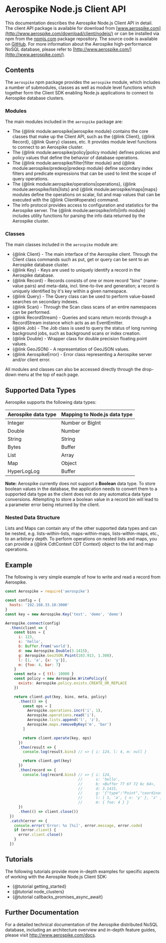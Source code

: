 # Aerospike Node.js Client API

This documentation describes the Aerospike Node.js Client API in detail. The
client API package is available for download from
[www.aerospike.com](http://www.aerospike.com/download/client/nodejs/) or can be
installed via npm from the [npmjs.com](https://www.npmjs.com/package/aerospike)
package repository. The source code is available on
[GitHub](https://github.com/aerospike/aerospike-client-nodejs). For more
information about the Aerospike high-performance NoSQL database, please refer
to [http://www.aerospike.com/](http://www.aerospike.com/).

## Contents

The `aerospike` npm package provides the `aerospike` module, which includes a
number of submodules, classes as well as module level functions which together
form the Client SDK enabling Node.js applications to connect to Aerospike
database clusters.

### Modules

The main modules included in the `aerospike` package are:

* The {@link module:aerospike|aerospike module} contains the core classes
  that make up the Client API, such as the {@link Client}, {@link Record},
  {@link Query} classes, etc. It provides module level functions to connect to
  an Aerospike cluster.
* The {@link module:aerospike/policy|policy module} defines policies and policy
  values that define the behavior of database operations.
* The {@link module:aerospike/filter|filter module} and {@link
  module:aerospike/predexp|predexp module} define secondary index filters and
  predicate expressions that can be used to limit the scope of query
  operations.
* The {@link module:aerospike/operations|operations}, {@link
  module:aerospike/lists|lists} and {@link module:aerospike/maps|maps} modules
  define the operations on scalar, list and map values that can be executed
  with the {@link Client#operate} command.
* The info protocol provides access to configuration and statistics for the
  Aerospike server. The {@link module:aerospike/info|info module} includes
  utility functions for parsing the info data returned by the Aerospike cluster.

### Classes

The main classes included in the `aerospike` module are:

* {@link Client} - The main interface of the Aerospike client. Through the
  Client class commands such as put, get or query can be sent to an Aerospike
  database cluster.
* {@link Key} - Keys are used to uniquely identify a record in the Aerospike database.
* {@link Record} - Records consists of one or more record "bins" (name-value
  pairs) and meta-data, incl. time-to-live and generation; a
  record is uniquely identified by it's key within a given namespace.
* {@link Query} - The Query class can be used to perform value-based searches
  on secondary indexes.
* {@link Scan} - Through the Scan class scans of an entire namespaces can be
  performed.
* {@link RecordStream} - Queries and scans return records through a
  RecordStream instance which acts as an EventEmitter.
* {@link Job} - The Job class is used to query the status of long running
  background jobs, such as background scans or index creation.
* {@link Double} - Wrapper class for double precision floating point values.
* {@link GeoJSON} - A representation of GeoJSON values.
* {@link AerospikeError} - Error class representing a Aerospike server and/or client error.

All modules and classes can also be accessed directly through the drop-down menu at the top of each page.

## Supported Data Types

Aerospike supports the following data types:

| Aerospike data type | Mapping to Node.js data type |
|---------------------|------------------------------|
| Integer             | Number or BigInt             |
| Double              | Number                       |
| String              | String                       |
| Bytes               | Buffer                       |
| List                | Array                        |
| Map                 | Object                       |
| HyperLogLog         | Buffer                       |

**Note:** Aerospike currently does not support a **Boolean** data type. To
store boolean values in the database, the application needs to convert them to
a supported data type as the client does not do any automatica data type
conversions.  Attempting to store a boolean value in a record bin will lead to
a parameter error being returned by the client.

### Nested Data Structure

Lists and Maps can contain any of the other supported data types and
can be nested, e.g. lists-within-lists, maps-within-maps, lists-within-maps,
etc., to an arbitrary depth. To perform operations on nested lists and maps,
you can provide a {@link CdtContext CDT Context} object to the list and map
operations.

## Example

The following is very simple example of how to write and read a record from Aerospike.

```js
const Aerospike = require('aerospike')

const config = {
  hosts: '192.168.33.10:3000'
}
const key = new Aerospike.Key('test', 'demo', 'demo')

Aerospike.connect(config)
  .then(client => {
    const bins = {
      i: 123,
      s: 'hello',
      b: Buffer.from('world'),
      d: new Aerospike.Double(3.1415),
      g: Aerospike.GeoJSON.Point(103.913, 1.308),
      l: [1, 'a', {x: 'y'}],
      m: {foo: 4, bar: 7}
    }
    const meta = { ttl: 10000 }
    const policy = new Aerospike.WritePolicy({
      exists: Aerospike.policy.exists.CREATE_OR_REPLACE
    })

    return client.put(key, bins, meta, policy)
      .then(() => {
        const ops = [
          Aerospike.operations.incr('i', 1),
          Aerospike.operations.read('i'),
          Aerospike.lists.append('l', 'z'),
          Aerospike.maps.removeByKey('m', 'bar')
        ]

        return client.operate(key, ops)
      })
      .then(result => {
        console.log(result.bins) // => { i: 124, l: 4, m: null }

        return client.get(key)
      })
      .then(record => {
        console.log(record.bins) // => { i: 124,
                                 //      s: 'hello',
                                 //      b: <Buffer 77 6f 72 6c 64>,
                                 //      d: 3.1415,
                                 //      g: '{"type":"Point","coordinates":[103.913,1.308]}',
                                 //      l: [ 1, 'a', { x: 'y' }, 'z' ],
                                 //      m: { foo: 4 } }
      })
      .then(() => client.close())
  })
  .catch(error => {
    console.error('Error: %s [%i]', error.message, error.code)
    if (error.client) {
      error.client.close()
    }
  })
```

## Tutorials

The following tutorials provide more in-depth examples for specific aspects of working with the Aerospike Node.js Client SDK:

* {@tutorial getting_started}
* {@tutorial node_clusters}
* {@tutorial callbacks_promises_async_await}

## Further Documentation

For a detailed technical documentation of the Aerospike distributed NoSQL
database, including an architecture overview and in-depth feature guides,
please visit <a href="http://www.aerospike.com/docs">http://www.aerospike.com/docs</a>.
